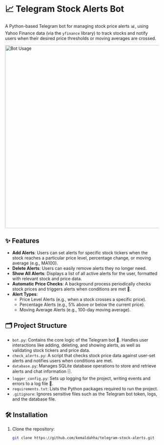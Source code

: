# 📈 Telegram Stock Alerts Bot

A Python-based Telegram bot for managing stock price alerts 📊, using Yahoo Finance data (via the `yfinance` library) to track stocks and notify users when their desired price thresholds or moving averages are crossed.

<img src="telegram-stock-alerts.gif" alt="Bot Usage" width="600"/>

## ✨ Features

- **Add Alerts**: Users can set alerts for specific stock tickers when the stock reaches a particular price level, percentage change, or moving average (e.g., MA100).
- **Delete Alerts**: Users can easily remove alerts they no longer need.
- **Show All Alerts**: Displays a list of all active alerts for the user, formatted with relevant stock and price data.
- **Automatic Price Checks**: A background process periodically checks stock prices and triggers alerts when conditions are met 🔔.
- **Alert Types**:
  - Price Level Alerts (e.g., when a stock crosses a specific price).
  - Percentage Alerts (e.g., 5% above or below the current price).
  - Moving Average Alerts (e.g., 100-day moving average).

## 🗂 Project Structure

- `bot.py`: Contains the core logic of the Telegram bot 🤖. Handles user interactions like adding, deleting, and showing alerts, as well as validating stock tickers and price data.
- `check_alerts.py`: A script that checks stock price data against user-set alerts and notifies users when conditions are met.
- `database.py`: Manages SQLite database operations to store and retrieve alerts and chat information 🗄.
- `logger_config.py`: Sets up logging for the project, writing events and errors to a log file 📝.
- `requirements.txt`: Lists the Python packages required to run the project.
- `.gitignore`: Ignores sensitive files such as the Telegram bot token, logs, and the database file.

## 🛠 Installation

1. Clone the repository:
   ```bash
   git clone https://github.com/kemaldahha/telegram-stock-alerts.git
